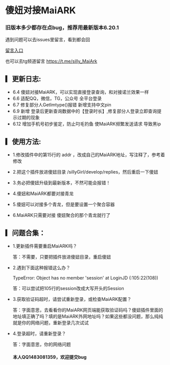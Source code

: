 # 傻妞对接MaiARK

  ### 旧版本多少都存在点bug，推荐用最新版本6.20.1
遇到问题可以去issues里留言，看到都会回

  [留言入口](https://github.com/zhacha222/sillyGirljs/issues/1)

  也可以去tg频道留言
  https://t.me/silly_MaiArk
  
## ▎更新日志:

* 6.4 傻妞对接MaiARK，可以实现直接登录查询，和对接诺兰效果一样 
* 6.6 适配QQ，微信，TG，公众号 全平台登录 
* 6.7 修复部分人GetImtype()报错 新增支持中文pin 
* 6.9 新增 登录后更新查询数据中的【登录时长】,修复部分人登录立即查询提示过期的现象
* 6.12 增加手机号初步鉴定，防止叼毛钓鱼 使MaiARK频繁发送请求 导致黑ip


## ▎使用方法:

* 1.修改插件中的第15行的 addr ，改成自己的MaiARK地址，写注释了，参考着修改

* 2.把这个插件放进傻妞目录 /sillyGirl/develop/replies，然后重启一下傻妞

* 3.务必把傻妞升级到最新版本，不然可能会报错！

* 4.傻妞和MaiARK都要对接青龙

* 5.傻妞可以对接多个青龙，但是要设置一个聚合容器

* 6.MaiARK只需要对接 傻妞聚合的那个青龙就行了

## ▎问题合集️：

* 1.更新插件需要重启MaiARK吗？

   答：不需要，只要把插件放进傻妞目录，重启傻妞

* 2.遇到下面这种报错这么办？

   TypeError: Object has no member 'session' at LoginJD (<eval>:105:22(108))

   答：可以尝试把105行的session改成大写开头的Session

* 3.获取验证码超时，请尝试重新登录，或检查MaiARK配置？

   答：字面意思，去看看你的MaiARK网页端能获取验证码吗？傻妞插件里面的地址填正确了吗？填的是MaiARK外网地址吗？如果这些都没问题，那么纯纯就是你的网络问题，重新登录几次试试


* 4.登录超时，请重新登录？
  
   答：字面意思，你的网络问题


   #### 本人QQ1483081359，欢迎提交bug
 
 
